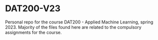 # DAT200-V23
Personal repo for the course DAT200 - Applied Machine Learning, spring 2023. 
Majority of the files found here are related to the compulsory assignments for the course. 
